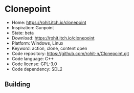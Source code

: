# Clonepoint

- Home: https://rohit.itch.io/clonepoint
- Inspiration: Gunpoint
- State: beta
- Download: https://rohit.itch.io/clonepoint
- Platform: Windows, Linux
- Keyword: action, clone, content open
- Code repository: https://github.com/rohit-n/Clonepoint.git
- Code language: C++
- Code license: GPL-3.0
- Code dependency: SDL2

## Building
